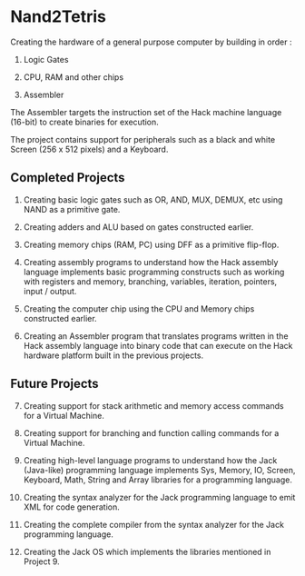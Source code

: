 # Nand2Tetris

Creating the hardware of a general purpose computer by building in order :

1. Logic Gates

2. CPU, RAM and other chips

3. Assembler

The Assembler targets the instruction set of the Hack machine language (16-bit) to create binaries for execution.

The project contains support for peripherals such as a black and white Screen (256 x 512 pixels) and a Keyboard.

## Completed Projects

01. Creating basic logic gates such as OR, AND, MUX, DEMUX, etc using NAND as a primitive gate.

02. Creating adders and ALU based on gates constructed earlier.

03. Creating memory chips (RAM, PC) using DFF as a primitive flip-flop.

04. Creating assembly programs to understand how the Hack assembly language implements basic programming constructs such 
as working with registers and memory, branching, variables, iteration, pointers, input / output.

05. Creating the computer chip using the CPU and Memory chips constructed earlier.

06. Creating an Assembler program that translates programs written in the Hack assembly language into binary code 
that can execute on the Hack hardware platform built in the previous projects.

## Future Projects

07. Creating support for stack arithmetic and memory access commands for a Virtual Machine.

08. Creating support for branching and function calling commands for a Virtual Machine.

09. Creating high-level language programs to understand how the Jack (Java-like) programming language implements Sys, Memory,
IO, Screen, Keyboard, Math, String and Array libraries for a programming language.

10. Creating the syntax analyzer for the Jack programming language to emit XML for code generation.

11. Creating the complete compiler from the syntax analyzer for the Jack programming language.

12. Creating the Jack OS which implements the libraries mentioned in Project 9.
